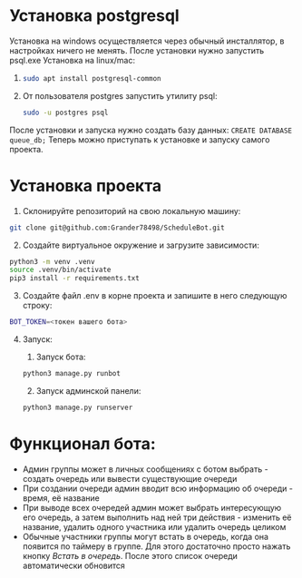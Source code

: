 # Установка postgresql

Установка на windows осуществляется через обычный инсталлятор, в настройках ничего не менять. После установки нужно запустить psql.exe
Установка на linux/mac:

1. ```bash
   sudo apt install postgresql-common
   ```

2. От пользователя postgres запустить утилиту psql:
   ```bash
   sudo -u postgres psql
   ```
После установки и запуска нужно создать базу данных: ```CREATE DATABASE queue_db;```
Теперь можно приступать к установке и запуску самого проекта.

# Установка проекта

1. Склонируйте репозиторий на свою локальную машину:
```bash
git clone git@github.com:Grander78498/ScheduleBot.git
```

2. Создайте виртуальное окружение и загрузите зависимости:
```bash
python3 -m venv .venv
source .venv/bin/activate
pip3 install -r requirements.txt
```

3. Создайте файл .env в корне проекта и запишите в него следующую строку:
```bash
BOT_TOKEN=<токен вашего бота>
```

4. Запуск:

   1. Запуск бота:

    ```bash
    python3 manage.py runbot
    ```

   2. Запуск админской панели:
   ```bash
   python3 manage.py runserver
   ```

# Функционал бота:
- Админ группы может в личных сообщениях с ботом выбрать - создать очередь или вывести существующие очереди
- При создании очереди админ вводит всю информацию об очереди - время, её название
- При выводе всех очередей админ может выбрать интересующую его очередь, а затем выполнить над ней три действия - изменить её название, удалить одного участника или удалить очередь целиком
- Обычные участники группы могут встать в очередь, когда она появится по таймеру в группе. Для этого достаточно просто нажать кнопку *Встать в очередь*. После этого список очереди автоматически обновится
